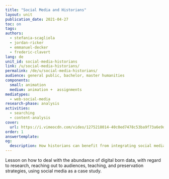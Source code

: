 ```yaml
---
title: "Social Media and Historians"
layout: unit
publication_date: 2021-04-27
toc: on
tags:
authors: 
  - stefania-scagliola
  - jordan-ricker
  - emmanuel-decker
  - frederic-clavert
lang: de
unit_id: social-media-historians
link: /u/social-media-historians/
permalink: /de/u/social-media-historians/
audience: general public, bachelor, master humanities
components:
  small: animation
  medium: animation +  assignments
mediatypes: 
  - web-social-media
research-phase: analysis
activities: 
  - searching
  - content-analysis
cover:
  url: https://i.vimeocdn.com/video/1275218014-40c0ed7478c53ba9f73a6e9d4edc277e26a2bb8d775e9b957?mw=700&mh=394
order: 1
answertemplate:
og:
  description: How historians can benefit from integrating social media in teaching and research
---
```

Lesson on how to deal with the abundance of digital born data, with regard to research, reaching out to audiences, teaching, and preservation strategies, using social media as a case study.

<!-- more -->

